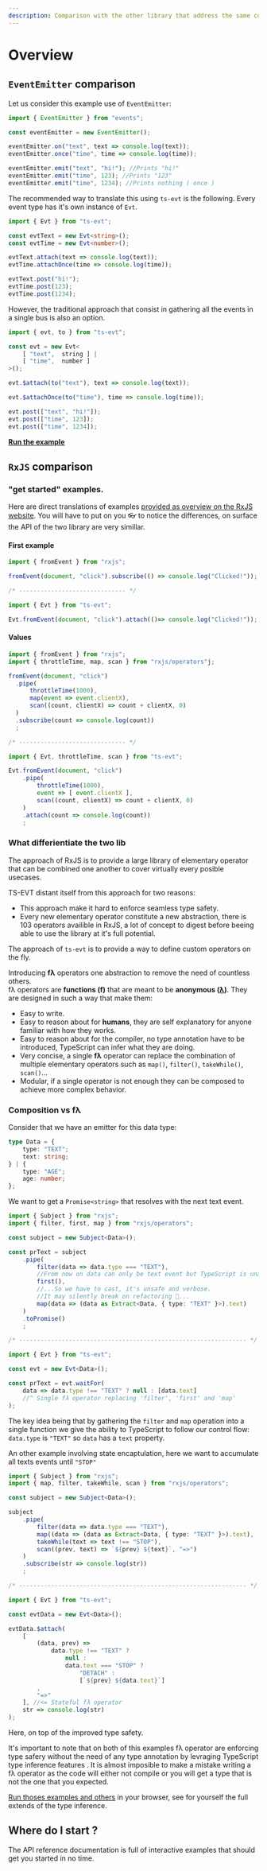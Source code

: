 ```yaml
---
description: Comparison with the other library that address the same consern.
---
```


# Overview

## `EventEmitter` comparison

Let us consider this example use of `EventEmitter`:

```typescript
import { EventEmitter } from "events";

const eventEmitter = new EventEmitter();

eventEmitter.on("text", text => console.log(text));
eventEmitter.once("time", time => console.log(time));

eventEmitter.emit("text", "hi!"); //Prints "hi!"
eventEmitter.emit("time", 123); //Prints "123"
eventEmitter.emit("time", 1234); //Prints nothing ( once )
```

The recommended way to translate this using `ts-evt` is the following. Every event type has it's own instance of `Evt`.

```typescript
import { Evt } from "ts-evt";

const evtText = new Evt<string>();
const evtTime = new Evt<number>();

evtText.attach(text => console.log(text));
evtTime.attachOnce(time => console.log(time));

evtText.post("hi!");
evtTime.post(123);
evtTime.post(1234);
```

However, the traditional approach that consist in gathering all the events in a single bus is also an option.

```typescript
import { evt, to } from "ts-evt";

const evt = new Evt<
    [ "text",  string ] | 
    [ "time",  number ]
>();

evt.$attach(to("text"), text => console.log(text));

evt.$attachOnce(to("time"), time => console.log(time));

evt.post(["text", "hi!"]);
evt.post(["time", 123]);
evt.post(["time", 1234]);
```

[**Run the example**](https://stackblitz.com/edit/ts-evt-demo-compared-with-events?embed=1&file=index.ts)

## `RxJS` comparison

### "get started" examples.

Here are direct translations of examples [provided as overview on the RxJS website](https://rxjs-dev.firebaseapp.com/guide/overview). You will have to put on you 👓 to notice the differences, on surface the API of the two library are very simillar.

#### First example

```typescript
import { fromEvent } from "rxjs";

fromEvent(document, "click").subscribe(() => console.log("Clicked!"));

/* ------------------------------ */

import { Evt } from "ts-evt";

Evt.fromEvent(document, "click").attach(()=> console.log("Clicked!"));
```

#### Values

```typescript
import { fromEvent } from "rxjs";
import { throttleTime, map, scan } from "rxjs/operators"j;

fromEvent(document, "click")
  .pipe(
      throttleTime(1000),
      map(event => event.clientX),
      scan((count, clientX) => count + clientX, 0)
  )
  .subscribe(count => console.log(count))
  ;

/* ------------------------------ */

import { Evt, throttleTime, scan } from "ts-evt";

Evt.fromEvent(document, "click")
    .pipe(
        throttleTime(1000),
        event => [ event.clientX ],
        scan((count, clientX) => count + clientX, 0)
    )
    .attach(count => console.log(count))
    ;
```

### What differientiate the two lib

The approach of RxJS is to provide a large library of elementary operator that can be combined one another to cover virtually every posible usecases.

TS-EVT distant itself from this approach for two reasons:

* This approach make it hard to enforce seamless type safety.
* Every new elementary operator constitute a new abstraction, there is 103 operators availible in RxJS, a lot of concept to digest before beeing able to use the library at it's full potential. 

The approach of `ts-evt` is to provide a way to define custom operators on the fly.

Introducing **fλ** operators one abstraction to remove the need of countless others.  
fλ operators are **functions \(f\)** that are meant to be **anonymous \(**[**λ**](https://en.wikipedia.org/wiki/Anonymous_function)**\)**. They are designed in such a way that make them:

* Easy to write.  
* Easy to reason about for **humans**, they are self explanatory for anyone familiar with how they works.
* Easy to reason about for the compiler, no type annotation have to be introduced, TypeScript can infer what they are doing.
* Very concise, a single **fλ** operator can replace the combination of multiple elementary operators such as `map()`, `filter()`, `takeWhile()`, `scan()`...
* Modular, if a single operator is not enough they can be composed to achieve more complex behavior.

### Composition vs **fλ**

Consider that we have an emitter for this data type:

```typescript
type Data = {
    type: "TEXT";
    text: string;
} | {
    type: "AGE";
    age: number;
};
```

We want to get a `Promise<string>` that resolves with the next text event.

```typescript
import { Subject } from "rxjs";
import { filter, first, map } from "rxjs/operators";

const subject = new Subject<Data>();

const prText = subject
    .pipe(
        filter(data => data.type === "TEXT"), 
        //From now on data can only be text event but TypeScript is unaware...
        first(),
        //...So we have to cast, it's unsafe and verbose. 
        //It may silently break on refactoring 🚨...
        map(data => (data as Extract<Data, { type: "TEXT" }>).text) 
    )
    .toPromise()
    ;

/* ---------------------------------------------------------------- */

import { Evt } from "ts-evt";

const evt = new Evt<Data>();

const prText = evt.waitFor(
    data => data.type !== "TEXT" ? null : [data.text] 
    //^ Single fλ operator replacing 'filter', 'first' and 'map'
);
```

The key idea being that by gathering the `filter` and `map` operation into a single function we give the ability to TypeScript to follow our control flow: `data.type` is `"TEXT"` so `data` has a `text` property.

An other example involving state encaptulation, here we want to accumulate all texts events until `"STOP"`

```typescript
import { Subject } from "rxjs";
import { map, filter, takeWhile, scan } from "rxjs/operators";

const subject = new Subject<Data>();

subject
    .pipe(
        filter(data => data.type === "TEXT"), 
        map((data => (data as Extract<Data, { type: "TEXT" }>).text),
        takeWhile(text => text !== "STOP"),
        scan((prev, text) => `${prev} ${text}`, "=>")
    )
    .subscribe(str => console.log(str))
    ;

/* ---------------------------------------------------------------- */

import { Evt } from "ts-evt";

const evtData = new Evt<Data>();

evtData.$attach(
    [
        (data, prev) =>
            data.type !== "TEXT" ?
                null :
                data.text === "STOP" ?
                    "DETACH" :
                    [`${prev} ${data.text}`]
        ,
        "=>"
    ], //<= Stateful fλ operator 
    str => console.log(str)
);
```

Here, on top of the improved type safety.

It's important to note that on both of this examples fλ operator are enforcing type safery without the need of any type annotation by levraging TypeScript type inference features . It is almost imposible to make a mistake writing a fλ operator as the code will either not compile or you will get a type that is not the one that you expected.

[Run thoses examples and others](https://stackblitz.com/edit/ts-evt-vs-rxjs?embed=1&file=index.ts) in your browser, see for yourself the full extends of the type inference.

## Where do I start ?

The API reference documentation is full of interactive examples that should get you started in no time.

